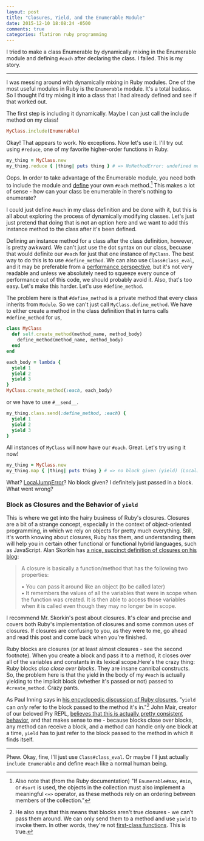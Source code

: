 ```yaml
---
layout: post
title: "Closures, Yield, and the Enumerable Module"
date: 2015-12-10 18:08:24 -0500
comments: true
categories: flatiron ruby programming
---
```

I tried to make a class Enumerable by dynamically mixing in the Enumerable module and defining `#each` after declaring the class. I failed. This is my story.

- - -

I was messing around with dynamically mixing in Ruby modules. One of the most useful modules in Ruby is the `Enumerable` module. It's a total badass. So I thought I'd try mixing it into a class that I had already defined and see if that worked out.

The first step is including it dynamically. Maybe I can just call the include method on my class!
```ruby
MyClass.include(Enumerable)
```
Okay! That appears to work. No exceptions. Now let's use it. I'll try out using `#reduce`, one of my favorite higher-order functions in Ruby.
```ruby
my_thing = MyClass.new
my_thing.reduce { |thing| puts thing } # => NoMethodError: undefined method `each' for #<MyClass:0x007fe59c0e3588>
```
Oops. In order to take advantage of the Enumerable module, you need both to include the module and [define](http://www.rubydoc.info/stdlib/core/2.2.2/Enumerable) your own `#each` method.[^1] This makes a lot of sense - how can your class be enumerable in there's nothing to enumerate?

I could just define `#each` in my class definition and be done with it, but this is all about exploring the process of dynamically modifying classes. Let's just just pretend that doing that is not an option here and we want to add this instance method to the class after it's been defined.

Defining an instance method for a class after the class definition, however, is pretty awkward. We can't just use the dot syntax on our class, becuase that would definite our `#each` for just that one instance of `MyClass`. The best way to do this is to use `#define_method`. We can also use `Class#class_eval`, and it may be preferable from a [performance perspective](http://greyblake.com/blog/2012/09/02/ruby-perfomance-tricks/), but it's not very readable and unless we absolutely need to squeeze every ounce of performance out of this code, we should probably avoid it. Also, that's too easy. Let's make this harder. Let's use `#define_method`.

The problem here is that `#define_method` is a private method that every class inherits from `Module`. So we can't just call `MyClass.define_method`. We have to either create a method in the class definition that in turns calls `#define_method` for us,
```ruby
class MyClass
  def self.create_method(method_name, method_body)
    define_method(method_name, method_body)
  end
end

each_body = lambda {
  yield 1
  yield 2
  yield 3
}
MyClass.create_method(:each, each_body)
```
or we have to use `#__send__`.
```ruby
my_thing.class.send(:define_method, :each) {
  yield 1
  yield 2
  yield 3
}
```

All instances of `MyClass` will now have our `#each`. Great. Let's try using it now!
```ruby
my_thing = MyClass.new
my_thing.map { |thing| puts thing } # => no block given (yield) (LocalJumpError)
```
What? [LocalJumpError](http://ruby-doc.org/core-2.2.2/LocalJumpError.html)? No block given? I definitely just passed in a block. What went wrong?

### Block as Closures and the Behavior of `yield` ###

This is where we get into the hairy business of Ruby's closures. Closures are a bit of a strange concept, especially in the context of object-oriented programming, in which we rely on objects for pretty much everything. Still, it's worth knowing about closures, Ruby has them, and understanding them will help you in certain other functional or functional hybrid languages, such as JavaScript. Alan Skorkin has [a nice, succinct definition of closures on his blog](http://www.skorks.com/2010/05/closures-a-simple-explanation-using-ruby/):

> A closure is basically a function/method that has the following two properties:  
>  
> • You can pass it around like an object (to be called later)  
> • It remembers the values of all the variables that were in scope when the function was created. It is then able to access those variables when it is called even though they may no longer be in scope.

I recommend Mr. Skorkin's post about closures. It's clear and precise and covers both Ruby's implementation of closures and some common uses of closures. If closures are confusing to you, as they were to me, go ahead and read this post and come back when you're finished.

Ruby blocks are closures (or at least almost closures - see the second footnote). When you create a block and pass it to a method, it closes over all of the variables and constants in its lexical scope.Here's the crazy thing: Ruby blocks *also close over blocks*. They are insane cannibal constructs. So, the problem here is that the yield in the body of my `#each` is actually yielding to the implicit block (whether it's passed or not) passed to `#create_method`. Crazy pants.

As Paul Inning says in [his encyclopedic discussion of Ruby closures](https://innig.net/software/ruby/closures-in-ruby), "`yield` can *only* refer to the block passed to the method it's in."[^2] John Mair, creator of our beloved Pry REPL, [believes that this is actually pretty consistent behavior](https://banisterfiend.wordpress.com/2010/11/06/behavior-of-yield-in-define_method/), and that makes sense to me - because blocks close over blocks, any method can receive a block, and a method can handle only one block at a time, `yield` has to just refer to the block passed to the method in which it finds itself.

- - -

Phew. Okay, fine, I'll just use `Class#class_eval`. Or maybe I'll just actually `include Enumerable` and define `#each` like a normal human being.


[^1]: Also note that (from the Ruby documentation) "If `Enumerable#max`, `#min`, or `#sort` is used, the objects in the collection must also implement a meaningful `<=>` operator, as these methods rely on an ordering between members of the collection."

[^2]: He also says that this means that blocks aren't true closures - we can't pass them around. We can only send them to a method and use `yield` to invoke them. In other words, they're not [first-class functions](https://en.wikipedia.org/wiki/First-class_function). This is true.